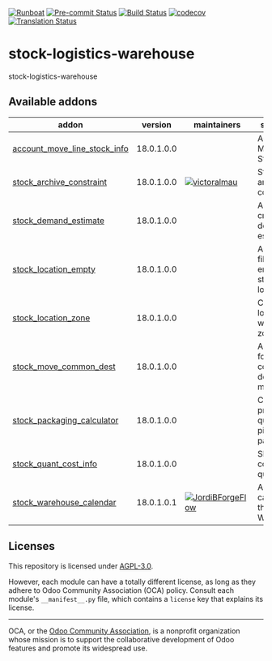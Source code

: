
[![Runboat](https://img.shields.io/badge/runboat-Try%20me-875A7B.png)](https://runboat.odoo-community.org/builds?repo=OCA/stock-logistics-warehouse&target_branch=18.0)
[![Pre-commit Status](https://github.com/OCA/stock-logistics-warehouse/actions/workflows/pre-commit.yml/badge.svg?branch=18.0)](https://github.com/OCA/stock-logistics-warehouse/actions/workflows/pre-commit.yml?query=branch%3A18.0)
[![Build Status](https://github.com/OCA/stock-logistics-warehouse/actions/workflows/test.yml/badge.svg?branch=18.0)](https://github.com/OCA/stock-logistics-warehouse/actions/workflows/test.yml?query=branch%3A18.0)
[![codecov](https://codecov.io/gh/OCA/stock-logistics-warehouse/branch/18.0/graph/badge.svg)](https://codecov.io/gh/OCA/stock-logistics-warehouse)
[![Translation Status](https://translation.odoo-community.org/widgets/stock-logistics-warehouse-18-0/-/svg-badge.svg)](https://translation.odoo-community.org/engage/stock-logistics-warehouse-18-0/?utm_source=widget)

<!-- /!\ do not modify above this line -->

# stock-logistics-warehouse

stock-logistics-warehouse

<!-- /!\ do not modify below this line -->

<!-- prettier-ignore-start -->

[//]: # (addons)

Available addons
----------------
addon | version | maintainers | summary
--- | --- | --- | ---
[account_move_line_stock_info](account_move_line_stock_info/) | 18.0.1.0.0 |  | Account Move Line Stock Info
[stock_archive_constraint](stock_archive_constraint/) | 18.0.1.0.0 | [![victoralmau](https://github.com/victoralmau.png?size=30px)](https://github.com/victoralmau) | Stock archive constraint
[stock_demand_estimate](stock_demand_estimate/) | 18.0.1.0.0 |  | Allows to create demand estimates.
[stock_location_empty](stock_location_empty/) | 18.0.1.0.0 |  | Adds a filter for empty stock location
[stock_location_zone](stock_location_zone/) | 18.0.1.0.0 |  | Classify locations with zones.
[stock_move_common_dest](stock_move_common_dest/) | 18.0.1.0.0 |  | Adds field for common destination moves
[stock_packaging_calculator](stock_packaging_calculator/) | 18.0.1.0.0 |  | Compute product quantity to pick by packaging
[stock_quant_cost_info](stock_quant_cost_info/) | 18.0.1.0.0 |  | Shows the cost of the quants
[stock_warehouse_calendar](stock_warehouse_calendar/) | 18.0.1.0.1 | [![JordiBForgeFlow](https://github.com/JordiBForgeFlow.png?size=30px)](https://github.com/JordiBForgeFlow) | Adds a calendar to the Warehouse

[//]: # (end addons)

<!-- prettier-ignore-end -->

## Licenses

This repository is licensed under [AGPL-3.0](LICENSE).

However, each module can have a totally different license, as long as they adhere to Odoo Community Association (OCA)
policy. Consult each module's `__manifest__.py` file, which contains a `license` key
that explains its license.

----
OCA, or the [Odoo Community Association](http://odoo-community.org/), is a nonprofit
organization whose mission is to support the collaborative development of Odoo features
and promote its widespread use.
